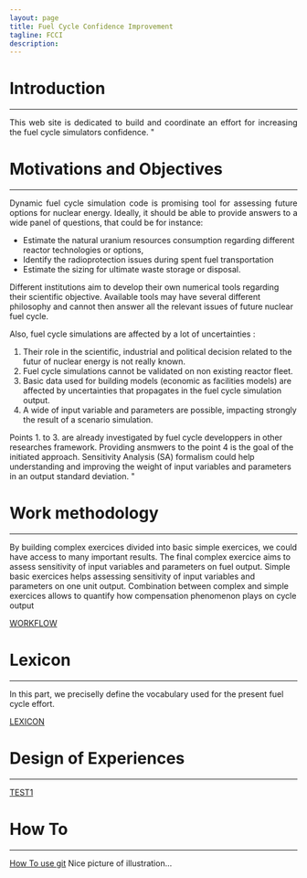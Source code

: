 ```yaml
---
layout: page
title: Fuel Cycle Confidence Improvement
tagline: FCCI 
description:
---
```


# Introduction
---

<p style="text-align:justify";>
This web site is dedicated to build and coordinate an effort for increasing the fuel cycle simulators confidence.
"</p>

# Motivations and Objectives
---

<p style="text-align:justify";>
Dynamic fuel cycle simulation code is promising tool for assessing future options for nuclear energy. Ideally, it should be able to provide answers to a wide panel of questions, that could be for instance:

* Estimate the natural uranium resources consumption regarding different reactor technologies or options,
* Identify the radioprotection issues during spent fuel transportation
* Estimate the sizing for ultimate waste storage or disposal.

Different institutions aim to develop their own numerical tools regarding their scientific objective. Available tools may have several different philosophy and cannot then answer all the relevant issues of future nuclear fuel cycle. 

Also, fuel cycle simulations are affected by a lot of uncertainties :

1. Their role in the scientific, industrial and political decision related to the futur of nuclear energy is not really known.
2. Fuel cycle simulations cannot be validated on non existing reactor fleet.
3. Basic data used for building models (economic as facilities models) are affected by uncertainties that propagates in the fuel cycle simulation output.
4. A wide of input variable and parameters are possible, impacting strongly the result of a scenario simulation.

Points 1. to 3. are already investigated by fuel cycle developpers in other researches framework. Providing ansmwers to the point 4 is the goal of the initiated approach. Sensitivity Analysis (SA) formalism could help understanding and improving the weight of input variables and parameters in an output standard deviation.
"</p>

# Work methodology
---

By building complex exercices divided into basic simple exercices, we could have access to many important results. The final complex exercice aims to assess sensitivity of input variables and parameters on fuel output. Simple basic exercices helps assessing sensitivity of input variables and parameters on one unit output. Combination between complex and simple exercices allows to quantify how compensation phenomenon plays on cycle output

[WORKFLOW](_pages/workflow.md)

# Lexicon
---

In this part, we preciselly define the vocabulary used for the present fuel cycle effort.

[LEXICON](_pages/lexicon.md)

# Design of Experiences
---

[TEST1](_pages/TEST1.md)

# How To
---
[How To use git](_pages/how_to_index.md)
Nice picture of illustration... 

